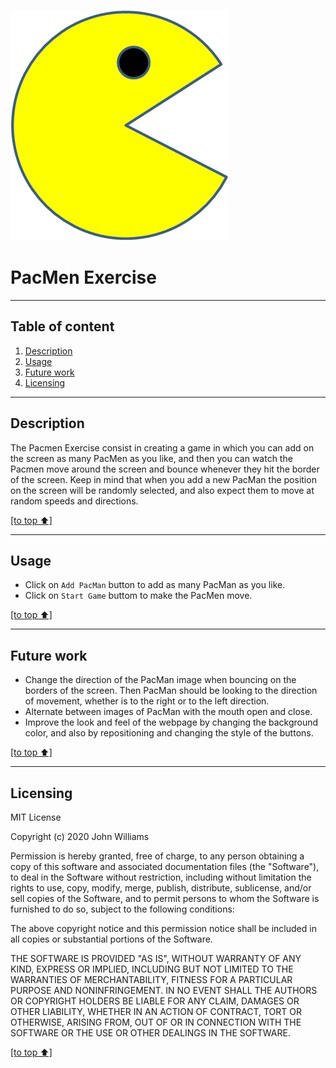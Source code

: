 ![PacMen](https://github.com/gespinosa28/PacMen/blob/main/images/PacMan1.png)

# PacMen Exercise
---
## Table of content

1. [Description](#description)
2. [Usage](#usage)
3. [Future work](#future-work)
4. [Licensing](#licensing)
---
## Description

The Pacmen Exercise consist in creating a game in which you can add on the screen as many PacMen as you like, and then you can watch the Pacmen move around the screen and bounce whenever they hit the border of the screen. Keep in mind that when you add a new PacMan the position on the screen will be randomly selected, and also expect them to move at random speeds and directions.

[[to top ⬆️]](#pacmen-exercise)

---
## Usage

* Click on `Add PacMan` button to add as many PacMan as you like.
* Click on `Start Game` buttom to make the PacMen move.

[[to top ⬆️]](#pacmen-exercise)

---
## Future work

* Change the direction of the PacMan image when bouncing on the borders of the screen. Then PacMan should be looking to the direction of movement, whether is to the right or to the left direction.
* Alternate between images of PacMan with the mouth open and close.
* Improve the look and feel of the webpage by changing the background color, and also by repositioning and changing the style of the buttons.

[[to top ⬆️]](#pacmen-exercise)

---
## Licensing

MIT License

Copyright (c) 2020 John Williams

Permission is hereby granted, free of charge, to any person obtaining a copy of this software and associated documentation files (the "Software"), to deal in the Software without restriction, including without limitation the rights to use, copy, modify, merge, publish, distribute, sublicense, and/or sell copies of the Software, and to permit persons to whom the Software is furnished to do so, subject to the following conditions:

The above copyright notice and this permission notice shall be included in all copies or substantial portions of the Software.

THE SOFTWARE IS PROVIDED "AS IS", WITHOUT WARRANTY OF ANY KIND, EXPRESS OR IMPLIED, INCLUDING BUT NOT LIMITED TO THE WARRANTIES OF MERCHANTABILITY, FITNESS FOR A PARTICULAR PURPOSE AND NONINFRINGEMENT. IN NO EVENT SHALL THE AUTHORS OR COPYRIGHT HOLDERS BE LIABLE FOR ANY CLAIM, DAMAGES OR OTHER LIABILITY, WHETHER IN AN ACTION OF CONTRACT, TORT OR OTHERWISE, ARISING FROM, OUT OF OR IN CONNECTION WITH THE SOFTWARE OR THE USE OR OTHER DEALINGS IN THE SOFTWARE.

[[to top ⬆️]](#pacmen-exercise)
